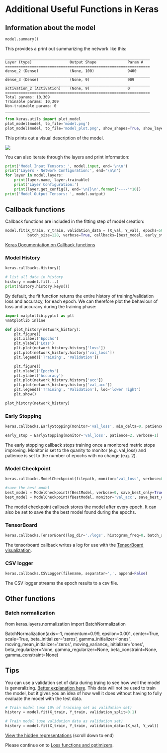 # Additional Useful Functions in Keras


## Information about the model


```python
model.summary() 
```
This provides a print out summarizing the network like this:
```
_________________________________________________________________
Layer (type)                 Output Shape              Param #   
=================================================================
dense_2 (Dense)              (None, 100)               9400      
_________________________________________________________________
dense_3 (Dense)              (None, 9)                 909       
_________________________________________________________________
activation_2 (Activation)    (None, 9)                 0         
=================================================================
Total params: 10,309
Trainable params: 10,309
Non-trainable params: 0
_________________________________________________________________
```

```python
from keras.utils import plot_model
plot_model(model, to_file='model.png')
plot_model(model, to_file='model_plot.png', show_shapes=True, show_layer_names=True)
```

This prints out a visual description of the model.

![](https://3qeqpr26caki16dnhd19sv6by6v-wpengine.netdna-ssl.com/wp-content/uploads/2017/09/Plot-of-Neural-Network-Model-Graph.png)

You can also iterate through the layers and print information:
```python
print('Model Input Tensors: ', model.input, end='\n\n')
print('Layers - Network Configuration:', end='\n\n')
for layer in model.layers:
    print(layer.name, layer.trainable)
    print('Layer Configuration:')
    print(layer.get_config(), end='\n{}\n'.format('----'*10))
print('Model Output Tensors: ', model.output)
```

## Callback functions

Callback functions are included in the fitting step of model creation:
```python
model.fit(X_train, Y_train, validation_data = (X_val, Y_val), epochs=50, 
          batch_size=128, verbose=True, callbacks=[best_model, early_stop])
```

[Keras Documentation on Callback functions](https://keras.io/callbacks/)

### Model History
```python
keras.callbacks.History()

# list all data in history
history = model.fit(...)
print(history.history.keys())
```
By default, the fit function returns the entire history of training/validation loss and accuracy, for each epoch. We can therefore plot the behaviour of loss and accuracy during the training phase:
```python
import matplotlib.pyplot as plt
%matplotlib inline

def plot_history(network_history):
    plt.figure()
    plt.xlabel('Epochs')
    plt.ylabel('Loss')
    plt.plot(network_history.history['loss'])
    plt.plot(network_history.history['val_loss'])
    plt.legend(['Training', 'Validation'])

    plt.figure()
    plt.xlabel('Epochs')
    plt.ylabel('Accuracy')
    plt.plot(network_history.history['acc'])
    plt.plot(network_history.history['val_acc'])
    plt.legend(['Training', 'Validation'], loc='lower right')
    plt.show()

plot_history(network_history)
```

### Early Stopping

```python
keras.callbacks.EarlyStopping(monitor='val_loss', min_delta=0, patience=0, verbose=0, mode='auto', baseline=None)

early_stop = EarlyStopping(monitor='val_loss', patience=2, verbose=1) 
```
The early stopping callback stops training once a monitored metric stops improving. Monitor is set to the quanity to monitor (e.g. val_loss) and patience is set to the number of epochs with no change (e.g. 2).

### Model Checkpoint

```python
keras.callbacks.ModelCheckpoint(filepath, monitor='val_loss', verbose=0, save_best_only=False, save_weights_only=False, mode='auto', period=1)

#save the best model
best_model = ModelCheckpoint(fBestModel, verbose=0, save_best_only=True)
best_model = ModelCheckpoint(fBestModel, monitor='val_acc', save_best_only=True, mode='max')
```
The model checkpoint callback stores the model after every epoch. It can also be set to save the the best model found during the epochs. 

### TensorBoard
```python
keras.callbacks.TensorBoard(log_dir='./logs', histogram_freq=0, batch_size=32, write_graph=True, write_grads=False, write_images=False, embeddings_freq=0, embeddings_layer_names=None, embeddings_metadata=None, embeddings_data=None)
```
The tensorboard callback writes a log for use with the [TensorBoard visualization](https://www.tensorflow.org/guide/summaries_and_tensorboard).


### CSV logger
```python
keras.callbacks.CSVLogger(filename, separator=',', append=False)
```
The CSV logger streams the epoch results to a csv file. 

## Other functions

### Batch normalization

from keras.layers.normalization import BatchNormalization

BatchNormalization(axis=-1, momentum=0.99, epsilon=0.001, center=True, scale=True, 
                   beta_initializer='zeros', gamma_initializer='ones', moving_mean_initializer='zeros',
                   moving_variance_initializer='ones', beta_regularizer=None, gamma_regularizer=None,
                   beta_constraint=None, gamma_constraint=None)


## Tips

You can use a validation set of data during traing to see how well the model is generalizing. [Better explanation here](https://stackoverflow.com/questions/46308374/what-is-validation-data-used-for-in-a-keras-sequential-model). This data will not be used to train the model, but it gives you an idea of how well it does without having to fully evaluate the model with the test data. 
```python
# Train model (use 10% of training set as validation set)
history = model.fit(X_train, Y_train, validation_split=0.1)

# Train model (use validation data as validation set)
history = model.fit(X_train, Y_train, validation_data=(X_val, Y_val))
```

[View the hidden representations](https://github.com/leriomaggio/deep-learning-keras-tensorflow/blob/pydata-london2017/2.1%20Hidden%20Layer%20Representation%20and%20Embeddings.ipynb) (scroll down to end)

Please continue on to [Loss functions and optimizers](https://github.com/kitchell/DeepLearningTutorial_LBspectrum/blob/master/LossFxnsOptimizers.md).
